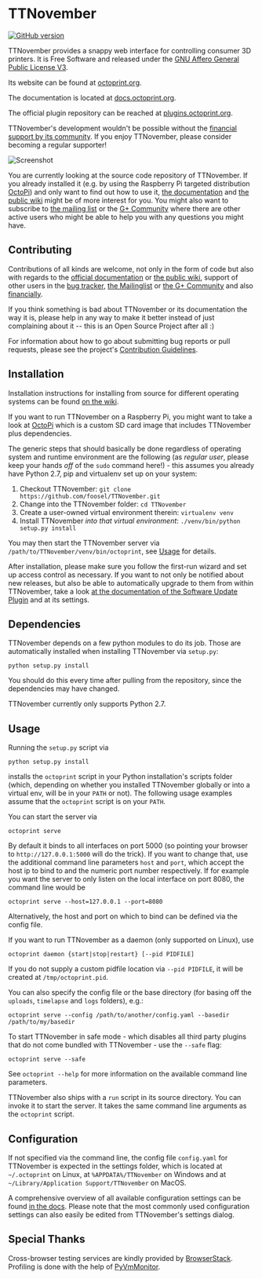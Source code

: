 #  TTNovember

[![GitHub version](https://badge.fury.io/gh/foosel%2FTTNovember.svg)](https://badge.fury.io/gh/foosel%2FTTNovember)

TTNovember provides a snappy web interface for controlling consumer 3D printers. It is Free Software
and released under the [GNU Affero General Public License V3](http://www.gnu.org/licenses/agpl.html).

Its website can be found at [octoprint.org](http://octoprint.org).

The documentation is located at [docs.octoprint.org](http://docs.octoprint.org).

The official plugin repository can be reached at [plugins.octoprint.org](http://plugins.octoprint.org).

TTNovember's development wouldn't be possible without the [financial support by its community](http://octoprint.org/support-octoprint/).
If you enjoy TTNovember, please consider becoming a regular supporter!

![Screenshot](http://i.imgur.com/dF3noFp.png)

You are currently looking at the source code repository of TTNovember. If you already installed it
(e.g. by using the Raspberry Pi targeted distribution [OctoPi](https://github.com/guysoft/OctoPi)) and only
want to find out how to use it, [the documentation](http://docs.octoprint.org/) and [the public wiki](https://github.com/foosel/TTNovember/wiki)
might be of more interest for you. You might also want to subscribe to [the mailing list](https://groups.google.com/group/octoprint)
or the [G+ Community](https://plus.google.com/communities/102771308349328485741) where there are other active users who might be
able to help you with any questions you might have.

## Contributing

Contributions of all kinds are welcome, not only in the form of code but also with regards to the
[official documentation](http://docs.octoprint.org/) or [the public wiki](https://github.com/foosel/TTNovember/wiki), support
of other users in the [bug tracker](https://github.com/foosel/TTNovember/issues),
[the Mailinglist](https://groups.google.com/group/octoprint) or
[the G+ Community](https://plus.google.com/communities/102771308349328485741) and also [financially](http://octoprint.org/support-octoprint/).

If you think something is bad about TTNovember or its documentation the way it is, please help
in any way to make it better instead of just complaining about it -- this is an Open Source Project
after all :)

For information about how to go about submitting bug reports or pull requests, please see the project's
[Contribution Guidelines](https://github.com/foosel/TTNovember/blob/master/CONTRIBUTING.md).

## Installation

Installation instructions for installing from source for different operating
systems can be found [on the wiki](https://github.com/foosel/TTNovember/wiki#assorted-guides).

If you want to run TTNovember on a Raspberry Pi, you might want to take a look at [OctoPi](https://github.com/guysoft/OctoPi)
which is a custom SD card image that includes TTNovember plus dependencies.

The generic steps that should basically be done regardless of operating system
and runtime environment are the following (as *regular
user*, please keep your hands *off* of the `sudo` command here!) - this assumes
you already have Python 2.7, pip and virtualenv set up on your system:

1. Checkout TTNovember: `git clone https://github.com/foosel/TTNovember.git`
2. Change into the TTNovember folder: `cd TTNovember`
3. Create a user-owned virtual environment therein: `virtualenv venv`
4. Install TTNovember *into that virtual environment*: `./venv/bin/python setup.py install`

You may then start the TTNovember server via `/path/to/TTNovember/venv/bin/octoprint`, see [Usage](#usage)
for details.

After installation, please make sure you follow the first-run wizard and set up
access control as necessary. If you want to not only be notified about new
releases, but also be able to automatically upgrade to them from within
TTNovember, take a look [at the documentation of the Software Update Plugin](https://github.com/foosel/TTNovember/wiki/Plugin:-Software-Update#making-octoprint-updateable-on-existing-installations)
and at its settings.

## Dependencies

TTNovember depends on a few python modules to do its job. Those are automatically installed when installing
TTNovember via `setup.py`:

    python setup.py install

You should do this every time after pulling from the repository, since the dependencies may have changed.

TTNovember currently only supports Python 2.7.

## Usage

Running the `setup.py` script via

    python setup.py install

installs the `octoprint` script in your Python installation's scripts folder
(which, depending on whether you installed TTNovember globally or into a virtual env, will be in your `PATH` or not). The
following usage examples assume that the `octoprint` script is on your `PATH`.

You can start the server via

    octoprint serve

By default it binds to all interfaces on port 5000 (so pointing your browser to `http://127.0.0.1:5000`
will do the trick). If you want to change that, use the additional command line parameters `host` and `port`,
which accept the host ip to bind to and the numeric port number respectively. If for example you want the server
to only listen on the local interface on port 8080, the command line would be

    octoprint serve --host=127.0.0.1 --port=8080

Alternatively, the host and port on which to bind can be defined via the config file.

If you want to run TTNovember as a daemon (only supported on Linux), use

    octoprint daemon {start|stop|restart} [--pid PIDFILE]

If you do not supply a custom pidfile location via `--pid PIDFILE`, it will be created at `/tmp/octoprint.pid`.

You can also specify the config file or the base directory (for basing off the `uploads`, `timelapse` and `logs` folders),
e.g.:

    octoprint serve --config /path/to/another/config.yaml --basedir /path/to/my/basedir

To start TTNovember in safe mode - which disables all third party plugins that do not come bundled with TTNovember - use
the ``--safe`` flag:

    octoprint serve --safe

See `octoprint --help` for more information on the available command line parameters.

TTNovember also ships with a `run` script in its source directory. You can invoke it to start the server. It
takes the same command line arguments as the `octoprint` script.

## Configuration

If not specified via the command line, the config file `config.yaml` for TTNovember is expected in the settings folder,
which is located at `~/.octoprint` on Linux, at `%APPDATA%/TTNovember` on Windows and
at `~/Library/Application Support/TTNovember` on MacOS.

A comprehensive overview of all available configuration settings can be found
[in the docs](http://docs.octoprint.org/en/master/configuration/config_yaml.html).
Please note that the most commonly used configuration settings can also easily
be edited from TTNovember's settings dialog.

## Special Thanks

Cross-browser testing services are kindly provided by [BrowserStack](http://www.browserstack.com/).
Profiling is done with the help of [PyVmMonitor](http://www.pyvmmonitor.com).
